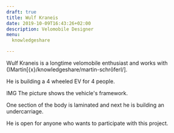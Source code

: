 ```yaml
---
draft: true
title: Wulf Kraneis
date: 2019-10-09T16:43:26+02:00
description: Velomobile Designer
menu:
  knowledgeshare

---
```

Wulf Kraneis is a longtime velomobile enthusiast and works with ()Martin[{x}/knowledgeshare/martin-schrōferl/].

He is building a 4 wheeled EV for 4 people. 

IMG
The picture shows the vehicle's framework.

One section of the body is laminated and next he is building an undercarriage.

He is open for anyone who wants to participate with this project.